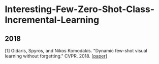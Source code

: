 # Interesting-Few-Zero-Shot-Class-Incremental-Learning

## 2018
[1] Gidaris, Spyros, and Nikos Komodakis. "Dynamic few-shot visual learning without forgetting." CVPR. 2018. [[paper](https://openaccess.thecvf.com/content_cvpr_2018/papers/Gidaris_Dynamic_Few-Shot_Visual_CVPR_2018_paper.pdf)]
